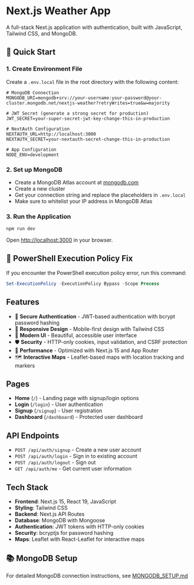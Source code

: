 # Next.js Weather App

A full-stack Next.js application with authentication, built with JavaScript, Tailwind CSS, and MongoDB.

## 🚀 Quick Start

### 1. Create Environment File
Create a `.env.local` file in the root directory with the following content:

```env
# MongoDB Connection
MONGODB_URI=mongodb+srv://your-username:your-password@your-cluster.mongodb.net/nextjs-weather?retryWrites=true&w=majority

# JWT Secret (generate a strong secret for production)
JWT_SECRET=your-super-secret-jwt-key-change-this-in-production

# NextAuth Configuration
NEXTAUTH_URL=http://localhost:3000
NEXTAUTH_SECRET=your-nextauth-secret-change-this-in-production

# App Configuration
NODE_ENV=development
```

### 2. Set up MongoDB
- Create a MongoDB Atlas account at [mongodb.com](https://www.mongodb.com/atlas)
- Create a new cluster
- Get your connection string and replace the placeholders in `.env.local`
- Make sure to whitelist your IP address in MongoDB Atlas

### 3. Run the Application
```bash
npm run dev
```

Open [http://localhost:3000](http://localhost:3000) in your browser.

## 🔧 PowerShell Execution Policy Fix

If you encounter the PowerShell execution policy error, run this command:

```powershell
Set-ExecutionPolicy -ExecutionPolicy Bypass -Scope Process
```

## Features

- 🔐 **Secure Authentication** - JWT-based authentication with bcrypt password hashing
- 📱 **Responsive Design** - Mobile-first design with Tailwind CSS
- 🎨 **Modern UI** - Beautiful, accessible user interface
- 🛡️ **Security** - HTTP-only cookies, input validation, and CSRF protection
- 🚀 **Performance** - Optimized with Next.js 15 and App Router
- 🗺️ **Interactive Maps** - Leaflet-based maps with location tracking and markers

## Pages

- **Home** (`/`) - Landing page with signup/login options
- **Login** (`/login`) - User authentication
- **Signup** (`/signup`) - User registration
- **Dashboard** (`/dashboard`) - Protected user dashboard

## API Endpoints

- `POST /api/auth/signup` - Create a new user account
- `POST /api/auth/login` - Sign in to existing account
- `POST /api/auth/logout` - Sign out
- `GET /api/auth/me` - Get current user information

## Tech Stack

- **Frontend**: Next.js 15, React 19, JavaScript
- **Styling**: Tailwind CSS
- **Backend**: Next.js API Routes
- **Database**: MongoDB with Mongoose
- **Authentication**: JWT tokens with HTTP-only cookies
- **Security**: bcryptjs for password hashing
- **Maps**: Leaflet with React-Leaflet for interactive maps

## 📚 MongoDB Setup

For detailed MongoDB connection instructions, see [MONGODB_SETUP.md](./MONGODB_SETUP.md)